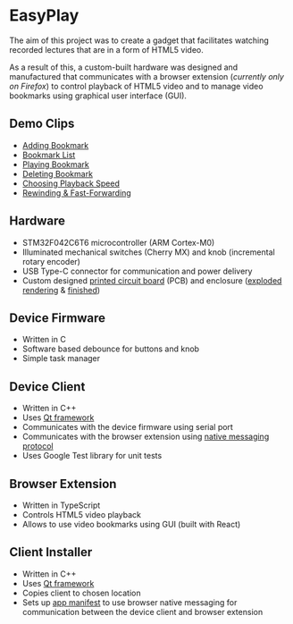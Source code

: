 # EasyPlay

The aim of this project was to create a gadget that facilitates watching recorded lectures that are in a form of HTML5 video.

As a result of this, a custom-built hardware was designed and manufactured that communicates with a browser extension (_currently only on Firefox_) to control playback of HTML5 video and to manage video bookmarks using graphical user interface (GUI).

## Demo Clips

- [Adding Bookmark](https://www.youtube.com/watch?v=zyzYwxNeeDU&list=PLD5j9DIB91if8dvnZOE8TOlPMy7ZPZOXh&index=4)
- [Bookmark List](https://www.youtube.com/watch?v=o9xNbJMG1ok&list=PLD5j9DIB91if8dvnZOE8TOlPMy7ZPZOXh&index=4)
- [Playing Bookmark](https://www.youtube.com/watch?v=D4asH7l5GT0&list=PLD5j9DIB91if8dvnZOE8TOlPMy7ZPZOXh&index=5)
- [Deleting Bookmark](https://www.youtube.com/watch?v=MK7uui3cbB4&list=PLD5j9DIB91if8dvnZOE8TOlPMy7ZPZOXh&index=6)
- [Choosing Playback Speed](https://www.youtube.com/watch?v=vUmaLGZ5vVY&list=PLD5j9DIB91if8dvnZOE8TOlPMy7ZPZOXh&index=1)
- [Rewinding & Fast-Forwarding](https://www.youtube.com/watch?v=-IeWby0tvKw&list=PLD5j9DIB91if8dvnZOE8TOlPMy7ZPZOXh&index=2)

## Hardware

- STM32F042C6T6 microcontroller (ARM Cortex-M0)
- Illuminated mechanical switches (Cherry MX) and knob (incremental rotary encoder)
- USB Type-C connector for communication and power delivery
- Custom designed [printed circuit board](https://raw.githubusercontent.com/karltamm/EasyPlay/main/hardware/Outputs/PCB%203D%20Print/PCB%203D%20model%20top.png?token=GHSAT0AAAAAACCQFEIQWMR4IBDYY7HIEUHOZC5LKQA) (PCB) and enclosure ([exploded rendering](https://github.com/karltamm/EasyPlay/blob/main/enclosure/images/device-exploded-view.png) & [finished](https://github.com/karltamm/EasyPlay/blob/main/enclosure/images/assembled-device.png))

## Device Firmware

- Written in C
- Software based debounce for buttons and knob
- Simple task manager

## Device Client

- Written in C++
- Uses [Qt framework](https://www.qt.io/product/framework)
- Communicates with the device firmware using serial port
- Communicates with the browser extension using [native messaging protocol](https://developer.mozilla.org/en-US/docs/Mozilla/Add-ons/WebExtensions/Native_messaging)
- Uses Google Test library for unit tests

## Browser Extension

- Written in TypeScript
- Controls HTML5 video playback
- Allows to use video bookmarks using GUI (built with React)

## Client Installer

- Written in C++
- Uses [Qt framework](https://www.qt.io/product/framework)
- Copies client to chosen location
- Sets up [app manifest](https://developer.mozilla.org/en-US/docs/Mozilla/Add-ons/WebExtensions/Native_messaging#app_manifest) to use browser native messaging for communication between the device client and browser extension
